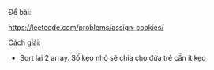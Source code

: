 Đề bài:

https://leetcode.com/problems/assign-cookies/

Cách giải:

- Sort lại 2 array. Số kẹo nhỏ sẽ chia cho đứa trẻ cần ít kẹo


